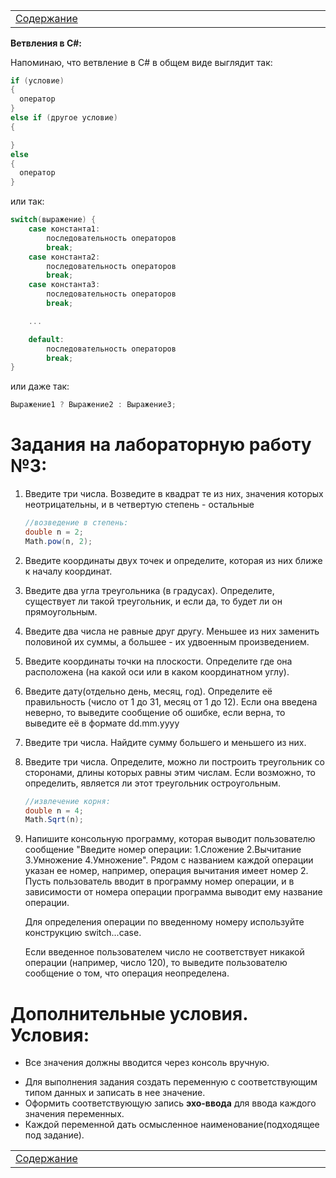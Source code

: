 <table style="width: 100%;">
    <tr>
        <td style="width: 20%;">
            <a href="../../README.md">Содержание</a>
        </td>
    <tr>
</table>

**Ветвления в C#:**

Напоминаю, что ветвление в C# в общем виде выглядит так:

```cs
if (условие)
{
  оператор
}
else if (другое условие)
{

} 
else
{
  оператор
}
```
или так:

```cs
switch(выражение) {
    case константа1:
        последовательность операторов
        break;
    case константа2:
        последовательность операторов
        break;
    case константаЗ:
        последовательность операторов
        break;

    ...

    default:
        последовательность операторов
        break;
}
```

или даже так:

```cs
Выражение1 ? Выражение2 : ВыражениеЗ;
```

# Задания на лабораторную работу №3:

1. Введите три числа. Возведите в квадрат те из них, значения которых неотрицательны, и в четвертую степень - остальные

    ```cs
    //возведение в степень:
    double n = 2;
    Math.pow(n, 2);
    ```

2. Введите координаты двух точек и определите, которая из них ближе к началу координат.

3. Введите два угла треугольника (в градусах). Определите, существует ли такой треугольник, и если да, то будет ли он прямоугольным.

4. Введите два числа не равные друг другу. Меньшее из них заменить половиной их суммы, а большее - их удвоенным произведением.

5. Введите координаты точки на плоскости. Определите где она расположена (на какой оси или в каком координатном углу).

6. Введите дату(отдельно день, месяц, год). Определите её правильность (число от 1 до 31, месяц от 1 до 12). Если она введена неверно, то выведите сообщение об ошибке, если верна, то выведите её в формате dd.mm.yyyy

7. Введите три числа. Найдите сумму большего и меньшего из них.

8. Введите три числа. Определите, можно ли построить треугольник со сторонами, длины которых равны этим числам. Если возможно, то определить, является ли этот треугольник остроугольным.

    ```cs
    //извлечение корня:
    double n = 4;
    Math.Sqrt(n);
    ```

9. Напишите консольную программу, которая выводит пользователю сообщение "Введите номер операции: 1.Сложение 2.Вычитание 3.Умножение 4.Умножение". Рядом с названием каждой операции указан ее номер, например, операция вычитания имеет номер 2. Пусть пользователь вводит в программу номер операции, и в зависимости от номера операции программа выводит ему название операции.

    Для определения операции по введенному номеру используйте конструкцию switch...case.

    Если введенное пользователем число не соответствует никакой операции (например, число 120), то выведите пользователю сообщение о том, что операция неопределена.


# Дополнительные условия. Условия:

* Все значения должны вводится через консоль вручную.
<!-- * Обеспечить защиту некорректного ввода -->
* Для выполнения задания создать переменную с соответствующим типом данных и записать в нее значение.
* Оформить соответствующую запись **эхо-ввода** для ввода каждого значения переменных.
* Каждой переменной дать осмысленное наименование(подходящее под задание).

<table style="width: 100%;">
    <tr>
        <td style="width: 20%;">
            <a href="../../README.md">Содержание</a>
        </td>
    <tr>
</table>